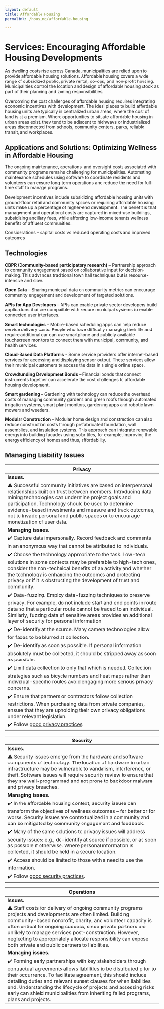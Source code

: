 ```yaml
---
layout: default
title: Affordable Housing
permalink: /housing/affordable-housing

---
```

# Services: Encouraging Affordable Housing Developments 

As dwelling costs rise across Canada, municipalities are relied upon to provide affordable housing solutions. Affordable housing covers a wide range of subsidized public, private rental, co-ops, and non-profit housing. Municipalities control the location and design of affordable housing stock as part of their planning and zoning responsibilities. 

Overcoming the cost challenges of affordable housing requires integrating economic incentives with development. The ideal places to build affordable housing units are typically in centralized urban areas, where the cost of land is at a premium. Where opportunities to situate affordable housing in urban areas exist, they tend to be adjacent to highways or industrialized areas disconnected from schools, community centers, parks, reliable transit, and workplaces. 

## Applications and Solutions: Optimizing Wellness in Affordable Housing  

The ongoing maintenance, operations, and oversight costs associated with community programs remains challenging for municipalities. Automating maintenance schedules using software to coordinate residents and volunteers can ensure long-term operations and reduce the need for full-time staff to manage programs. 

Development incentives include subsidizing affordable housing units with ground-floor retail and community spaces or requiring affordable housing units make up a percentage of higher-end development. The benefit is that management and operational costs are captured in mixed-use buildings, subsidizing ancillary fees, while affording low-income tenants wellness benefits of affluent communities. 

Considerations – capital costs vs reduced operating costs and improved outcomes 

## Technologies 

**CBPR (Community-based participatory research)** – Partnership approach to community engagement based on collaborative input for decision-making. This advances traditional town hall techniques but is resource-intensive and slow.  

**Open Data** – Sharing municipal data on community metrics can encourage community engagement and development of targeted solutions.  

**APIs for App Developers** – APIs can enable private sector developers build applications that are compatible with secure municipal systems to enable connected user interfaces.  

**Smart technologies** – Mobile-based scheduling apps can help reduce service delivery costs. People who have difficulty managing their life and require additional car can use smartphone and publicly available touchscreen monitors to connect them with municipal, community, and health services. 

**Cloud-Based Data Platforms** - Some service providers offer internet-based services for accessing and displaying sensor output.  These services allow their municipal customers to access the data in a single online space.

**Crowdfunding Development Bonds** – Financial bonds that connect instruments together can accelerate the cost challenges to affordable housing development.  

**Smart gardening** – Gardening with technology can reduce the overhead costs of managing community gardens and green roofs through automated irrigation systems, smart plant monitors, gardening apps and robotic lawn mowers and weeders. 

**Modular Construction** - Modular home design and construction can also reduce construction costs through prefabricated foundation, wall assemblies, and insulation systems. This approach can integrate renewable energy into building facades using solar tiles, for example, improving the energy efficiency of homes and thus, affordability. 

## Managing Liability Issues

| Privacy| 
|---|
| **Issues.**|  
|:warning: Successful community initiatives are based on interpersonal relationships built on trust between members. Introducing data mining technologies can undermine project goals and participation. Technology should be used to determine evidence-based investments and measure and track outcomes, not to invade personal and public spaces or to encourage monetization of user data.|  
|**Managing issues.**| 
|:heavy_check_mark: Capture data impersonally.  Record feedback and comments in an anonymous way that cannot be attributed to individuals.| 
|:heavy_check_mark: Choose the technology appropriate to the task.  Low-tech solutions in some contexts may be preferable to high-tech ones, consider the non-technical benefits of an activity and whether the technology is enhancing the outcomes and protecting privacy or if it is obstructing the development of trust and community.| 
|:heavy_check_mark: Data-fuzzing. Employ data-fuzzing techniques to preserve privacy. For example, do not include start and end points in route data so that a particular route cannot be traced to an individual. Similarly, fuzzing data of sensitive areas provides an additional layer of security for personal information.| 
|:heavy_check_mark: De-identify at the source. Many camera technologies allow for faces to be blurred at collection.| 
|:heavy_check_mark: De-identify as soon as possible.  If personal information absolutely must be collected, it should be stripped away as soon as possible.| 
|:heavy_check_mark: Limit data collection to only that which is needed. Collection strategies such as bicycle numbers and heat maps rather than individual-specific routes avoid engaging more serious privacy concerns.| 
|:heavy_check_mark: Ensure that partners or contractors follow collection restrictions. When purchasing data from private companies, ensure that they are upholding their own privacy obligations under relevant legislation.| 
|:heavy_check_mark: Follow [good privacy practices](https://cippic-ca.github.io/SmartCityToolkit/privacy.html).| 

| Security| 
|---|
| **Issues.**|  
|:warning: Security issues emerge from the hardware and software components of technology. The location of hardware in urban infrastructure may be vulnerable to vandalism, interference, or theft. Software issues will require security review to ensure that they are well-programmed and not prone to backdoor malware and privacy breaches. |
|**Managing issues.** | 
|:heavy_check_mark: In the affordable housing context, security issues can transform the objectives of wellness outcomes – for better or for worse. Security issues are contextualized in a community and can be mitigated by community engagement and feedback. | 
|:heavy_check_mark: Many of the same solutions to privacy issues will address security issues:  e.g., de-identify at source if possible, or as soon as possible if otherwise.  Where personal information is collected, it should be held in a secure location.| 
|:heavy_check_mark: Access should be limited to those with a need to use the information. | 
|:heavy_check_mark: Follow [good security practices](https://cippic-ca.github.io/SmartCityToolkit/security.html).| 

| Operations| 
|---|
| **Issues.**|  
|:warning: Staff costs for delivery of ongoing community programs, projects and developments are often limited. Building community-based nonprofit, charity, and volunteer capacity is often critical for ongoing success, since private partners are unlikely to manage services post-construction. However, neglecting to appropriately allocate responsibility can expose both private and public partners to liabilities.  | 
|**Managing issues.** | 
|:heavy_check_mark: Forming early partnerships with key stakeholders through contractual agreements allows liabilities to be distributed prior to their occurrence. To facilitate agreement, this should include detailing duties and relevant sunset clauses for when liabilities end. Understanding the lifecycle of projects and assessing risks early can shield municipalities from inheriting failed programs, plans and projects. | 
